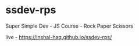 # ssdev-rps
Super Simple Dev - JS Course - Rock Paper Scissors

live - https://inshal-haq.github.io/ssdev-rps/
